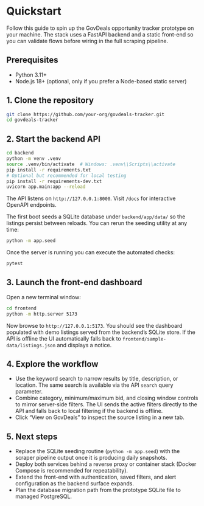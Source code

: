# Quickstart

Follow this guide to spin up the GovDeals opportunity tracker prototype on your machine. The stack uses a FastAPI backend and a static front-end so you can validate flows before wiring in the full scraping pipeline.

## Prerequisites

- Python 3.11+
- Node.js 18+ (optional, only if you prefer a Node-based static server)

## 1. Clone the repository

```bash
git clone https://github.com/your-org/govdeals-tracker.git
cd govdeals-tracker
```

## 2. Start the backend API

```bash
cd backend
python -m venv .venv
source .venv/bin/activate  # Windows: .venv\\Scripts\\activate
pip install -r requirements.txt
# Optional but recommended for local testing
pip install -r requirements-dev.txt
uvicorn app.main:app --reload
```

The API listens on `http://127.0.0.1:8000`. Visit `/docs` for interactive OpenAPI endpoints.

The first boot seeds a SQLite database under `backend/app/data/` so the listings persist between reloads. You can rerun the seeding utility at any time:

```bash
python -m app.seed
```

Once the server is running you can execute the automated checks:

```bash
pytest
```

## 3. Launch the front-end dashboard

Open a new terminal window:

```bash
cd frontend
python -m http.server 5173
```

Now browse to `http://127.0.0.1:5173`. You should see the dashboard populated with demo listings served from the backend’s SQLite store. If the API is offline the UI automatically falls back to `frontend/sample-data/listings.json` and displays a notice.

## 4. Explore the workflow

- Use the keyword search to narrow results by title, description, or location. The same search is available via the API `search` query parameter.
- Combine category, minimum/maximum bid, and closing window controls to mirror server-side filters. The UI sends the active filters directly to the API and falls back to local filtering if the backend is offline.
- Click “View on GovDeals” to inspect the source listing in a new tab.

## 5. Next steps

- Replace the SQLite seeding routine (`python -m app.seed`) with the scraper pipeline output once it is producing daily snapshots.
- Deploy both services behind a reverse proxy or container stack (Docker Compose is recommended for repeatability).
- Extend the front-end with authentication, saved filters, and alert configuration as the backend surface expands.
- Plan the database migration path from the prototype SQLite file to managed PostgreSQL.
